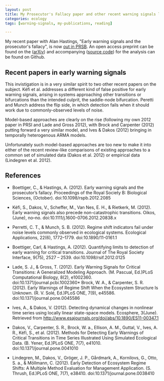 ```yaml
---
layout: post
title: My Prosecutor's Fallacy paper and other recent warning signals literature
categories: ecology
tags: [warning-signals, my-publications, reading]

---
```



My recent paper with Alan Hastings, "Early warning signals and the prosecutor's fallacy", is now [out in PRSB](http://dx.doi.org/10.1098/rspb.2012.2085). An open access preprint can be found on the ([arXiv](http://arxiv.org/abs/1210.1204)) and accompanying ([source code](https://github.com/cboettig/earlywarning/blob/prosecutor/inst/examples/fallacy.md)) for the analysis can be found on Github.  



## Recent papers in early warning signals

This invistigation is in a very similar spirit to two other recent papers on the subject.  Kéfi et al. addresses a different kind of false positive for early warning signals, arising in systems approaching other transitions or bifurcations than the intended culprit, the saddle-node bifurcation.  Peretti and Munch address the flip side, in which detection fails when it should work due to commonly-observed levels of noise.  

Model-based approaches are clearly on the rise (following my own 2012 paper in PRSI and Lade and Gross 2012), with Brock and Carpenter (2012) putting forward a very similar model, and Ives & Dakos (2012) bringing in temporally heterogenous ARMA models.  

Unfortunately such model-based approaches are too new to make it into either of the recent review-like comparisons of existing approaches to a common set of simulated data (Dakos et al. 2012) or empirical data (Lindegren et al. 2012).   



## References

* Boettiger, C., & Hastings, A. (2012). Early warning signals and the prosecutor’s fallacy. Proceedings of the Royal Society B: Biological Sciences, (October). doi:10.1098/rspb.2012.2085

* Kéfi, S., Dakos, V., Scheffer, M., Van Nes, E. H., & Rietkerk, M. (2012). Early warning signals also precede non-catastrophic transitions. Oikos, (June), no–no. doi:10.1111/j.1600-0706.2012.20838.x

* Perretti, C. T., & Munch, S. B. (2012). Regime shift indicators fail under noise levels commonly observed in ecological systems. Ecological Applications, 22(6), 1772–1779. doi:10.1890/11-0161.1

* Boettiger, Carl, & Hastings, A. (2012). Quantifying limits to detection of early warning for critical transitions. Journal of The Royal Society Interface, 9(75), 2527 – 2539. doi:10.1098/rsif.2012.0125

* Lade, S. J., & Gross, T. (2012). Early Warning Signals for Critical Transitions: A Generalized Modeling Approach. (M. Pascual, Ed.)PLoS Computational Biology, 8(2), e1002360. doi:10.1371/journal.pcbi.1002360* Brock, W. A., & Carpenter, S. R. (2012). Early Warnings of Regime Shift When the Ecosystem Structure Is Unknown. (R. V. Solé, Ed.)PLoS ONE, 7(9), e45586. doi:10.1371/journal.pone.0045586

* Ives, A., & Dakos, V. (2012). Detecting dynamical changes in nonlinear time series using locally linear state-space models. Ecosphere, 3(June). Retrieved from http://www.esajournals.org/doi/abs/10.1890/ES11-00347.1

* Dakos, V., Carpenter, S. R., Brock, W. a., Ellison, A. M., Guttal, V., Ives, A. R., Kéfi, S., et al. (2012). Methods for Detecting Early Warnings of Critical Transitions in Time Series Illustrated Using Simulated Ecological Data. (B. Yener, Ed.)PLoS ONE, 7(7), e41010. doi:10.1371/journal.pone.0041010

* Lindegren, M., Dakos, V., Gröger, J. P., Gårdmark, A., Kornilovs, G., Otto, S. a., & Möllmann, C. (2012). Early Detection of Ecosystem Regime Shifts: A Multiple Method Evaluation for Management Application. (S. Thrush, Ed.)PLoS ONE, 7(7), e38410. doi:10.1371/journal.pone.0038410



